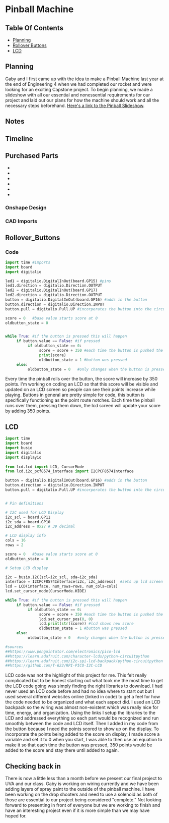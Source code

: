 # Pinball Machine

## Table Of Contents
* [Planning](#Planning)
* [Rollover Buttons](#Rollover_Buttons)
* [LCD](#LCD)



## Planning

Gaby and I first came up with the idea to make a Pinball Machine last year at the end of Engineering 4 when we had completed our rocket and were looking for an exciting Capstone project. To begin planning, we made a slideshow with all our essential and nonessential requirements for our project and laid out our plans for how the machine should work and all the necessary steps beforehand. [Here's a link to the Pinball Slideshow](https://docs.google.com/presentation/d/1-0p-8omO62feyVH7SRMGAjvP5zyLEiNpoB7CkiigmQg/edit?usp=sharing). 

## Notes 

## Timeline 


## Purchased Parts 
*
*
*
*
*
*

### Onshape Design 

### CAD Imports 

## Rollover_Buttons

### Code

``` python
import time #imports
import board
import digitalio

led1 = digitalio.DigitalInOut(board.GP15) #pins 
led1.direction = digitalio.Direction.OUTPUT
led2 = digitalio.DigitalInOut(board.GP17)
led2.direction = digitalio.Direction.OUTPUT
button = digitalio.DigitalInOut(board.GP16) #adds in the button
button.direction = digitalio.Direction.INPUT
button.pull = digitalio.Pull.UP #incorperates the button into the circuit

score = 0   #base value starts score at 0
oldbutton_state = 0


while True: #if the button is pressed this will happen
     if button.value == False: #if pressed
          if oldbutton_state == 0:
               score = score + 350 #each time the button is pushed the score increases by 350
               print(score)
               oldbutton_state = 1 #button was pressed
     else:
          oldbutton_state = 0   #only changes when the button is pressed
```

Every time the pinball rolls over the button, the score will increase by 350 points. I'm working on coding an LCD so that this score will be visible and updated on an LCD screen so people can see their points increase while playing. Buttons in general are pretty simple for code, this button is specifically functioning as the point route notches. Each time the pinball runs over them, pressing them down, the lcd screen will update your score by adding 350 points. 

## LCD
 
``` python
import time  
import board 
import busio  
import digitalio
import displayio
 
from lcd.lcd import LCD, CursorMode
from lcd.i2c_pcf8574_interface import I2CPCF8574Interface

button = digitalio.DigitalInOut(board.GP16) #adds in the button
button.direction = digitalio.Direction.INPUT
button.pull = digitalio.Pull.UP #incorperates the button into the circuit


# Pin definitions

# I2C used for LCD Display
i2c_scl = board.GP11
i2c_sda = board.GP10
i2c_address = 0x27 # 39 decimal

# LCD display info
cols = 16
rows = 2

score = 0   #base value starts score at 0
oldbutton_state = 0

# Setup LCD display

i2c = busio.I2C(scl=i2c_scl, sda=i2c_sda)
interface = I2CPCF8574Interface(i2c, i2c_address)  #sets up lcd screen
lcd = LCD(interface, num_rows=rows, num_cols=cols)
lcd.set_cursor_mode(CursorMode.HIDE)

while True: #if the button is pressed this will happen
     if button.value == False: #if pressed
          if oldbutton_state == 0:
               score = score + 350 #each time the button is pushed the score increases by 350
               lcd.set_cursor_pos(0, 0)
               lcd.print(str(score)) #lcd shows new score
               oldbutton_state = 1 #button was pressed
     else:
          oldbutton_state = 0   #only changes when the button is pressedlcd.print ("word")

#sources
##https://www.penguintutor.com/electronics/pico-lcd
##https://learn.adafruit.com/character-lcds/python-circuitpython 
##https://learn.adafruit.com/i2c-spi-lcd-backpack/python-circuitpython 
##https://github.com/T-622/RPI-PICO-I2C-LCD 
```

LCD code was not the highlight of this project for me. This felt really complicated but to be honest starting out what took me the most time to get the LCD code going was simply finding the right libraries to download. I had never used an LCD code before and had no idea where to start out but I used several different websites online (linked in code) to get a feel for how the code needed to be organized and what each aspect did. I used an LCD backpack so the wiring was almost non-existent which was really nice for time, energy, and organization. Using the links I setup the libraries to the LCD and addressed everything so each part would be recognized and run smoothly between the code and LCD itself. Then I added in my code from the button because I need the points scored to show up on the display. To incorporate the points being added to the score on display, I made score a variable and set it to 0 when you start, I was able to then use an equation to make it so that each time the button was pressed, 350 points would be added to the score and stay there until added to again. 


## Checking back in

There is now a little less than a month before we present our final project to UVA and our class. Gaby is working on wiring currently and we have been adding layers of spray paint to the outside of the pinball machine. I have been working on the drop shooters and need to use a solenoid as both of those are essential to our project being considered "complete." Not looking forward to presenting in front of everyone but we are working to finish and have an interesting project even if it is more simple than we may have hoped for. 









